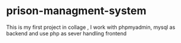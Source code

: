 # prison-managment-system
This is my first project in collage , I work with phpmyadmin, mysql as backend and use php as sever handling frontend
